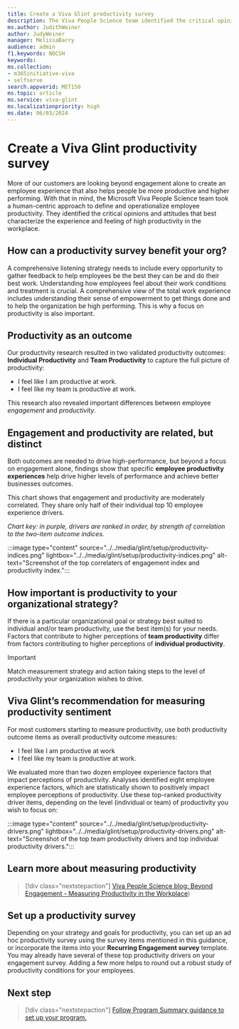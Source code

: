 ```yaml
---
title: Create a Viva Glint productivity survey
description: The Viva People Science team identified the critical opinions and attitudes that best characterize the experience and feeling of high productivity in the workplace. Use these survey items to improve productivity.
ms.author: JudithWeiner
author: JudyWeiner
manager: MelissaBarry
audience: admin
f1.keywords: NOCSH
keywords: 
ms.collection:  
- m365initiative-viva
- selfserve 
search.appverid: MET150 
ms.topic: article
ms.service: viva-glint
ms.localizationpriority: high
ms.date: 06/03/2024
---
```


# Create a Viva Glint productivity survey

More of our customers are looking beyond engagement alone to create an employee experience that also helps people be more productive and higher performing. With that in mind, the Microsoft Viva People Science team took a human-centric approach to define and operationalize employee productivity. They identified the critical opinions and attitudes that best characterize the experience and feeling of high productivity in the workplace.

## How can a productivity survey benefit your org?

A comprehensive listening strategy needs to include every opportunity to gather feedback to help employees be the best they can be and do their best work. Understanding how employees feel about their work conditions and treatment is crucial. A comprehensive view of the total work experience  includes understanding their sense of empowerment to get things done and to help the organization be high performing. This is why a focus on productivity is also important.

## Productivity as an outcome

Our productivity research resulted in two validated productivity outcomes: **Individual Productivity** and **Team Productivity** to capture the full picture of productivity:

- I feel like I am productive at work.
- I feel like my team is productive at work. 

This research also revealed important differences between employee *engagement* and *productivity*.

## Engagement and productivity are related, but distinct

Both outcomes are needed to drive high-performance, but beyond a focus on engagement alone, findings show that specific **employee productivity experiences** help drive higher levels of performance and achieve better businesses outcomes. 

This chart shows that engagement and productivity are moderately correlated. They share only half of their individual top 10 employee experience drivers.

*Chart key: in purple, drivers are ranked in order, by strength of correlation to the two-item outcome indices.*

:::image type="content" source="../../media/glint/setup/productivity-indices.png" lightbox="../../media/glint/setup/productivity-indices.png" alt-text="Screenshot of the top correlaters of engagement index and productivity index.":::

## How important is productivity to your organizational strategy?

If there is a particular organizational goal or strategy best suited to individual and/or team productivity, use the best item(s) for your needs. Factors that contribute to higher perceptions of **team productivity** differ from factors contributing to higher perceptions of **individual productivity**. 

> [!IMPORTANT]
> Match measurement strategy and action taking steps to the level of productivity your organization wishes to drive. 

## Viva Glint’s recommendation for measuring productivity sentiment 

For most customers starting to measure productivity, use both productivity outcome items as overall productivity outcome measures:

- I feel like I am productive at work
- I feel like my team is productive at work.

We evaluated more than two dozen employee experience factors that impact perceptions of productivity. Analyses identified eight employee experience factors, which are statistically shown to positively impact employee perceptions of productivity. Use these top-ranked productivity driver items, depending on the level (individual or team) of productivity you wish to focus on:

:::image type="content" source="../../media/glint/setup/productivity-drivers.png" lightbox="../../media/glint/setup/productivity-drivers.png" alt-text="Screenshot of the top team productivity drivers and top individual productivity drivers.":::

## Learn more about measuring productivity

> [!div class="nextstepaction"]
> [Viva People Science blog: Beyond Engagement - Measuring Productivity in the Workplace](https://techcommunity.microsoft.com/t5/microsoft-viva-blog/what-s-new-from-viva-people-science-beyond-engagement-measuring/ba-p/4126713))

## Set up a productivity survey

Depending on your strategy and goals for productivity, you can set up an ad hoc productivity survey using the survey items mentioned in this guidance, or incorporate the items into your **Recurring Engagement survey** template. You may already have several of these top productivity drivers on your engagement survey. Adding a few more helps to round out a robust study of productivity conditions for your employees.

## Next step

> [!div class="nextstepaction"]
> [Follow Program Summary guidance to set up your program.](../../glint/setup/program-summary-overview.md)
